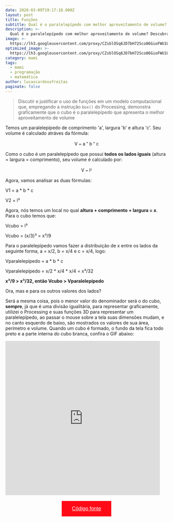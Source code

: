 ```yaml
---
date: 2020-03-09T19:17:18.000Z
layout: post
title: Funções
subtitle: Qual é o paralelepípedo com melhor aproveitamento de volume?
description: >-
  Qual é o paralelepípedo com melhor aproveitamento de volume? Descubra aqui!
image: >-   
  https://lh3.googleusercontent.com/proxy/CZsblOSq6JD7bH72Sco86GioFWU1U2Ch20GCxA9tSLv5p6efwQy5tQmkSAOARAv_q6r-Ka-EqnWA5Ug_Rnxx9hU3EccXjyIpxSv306Wp5-sf
optimized_image: >-
  https://lh3.googleusercontent.com/proxy/CZsblOSq6JD7bH72Sco86GioFWU1U2Ch20GCxA9tSLv5p6efwQy5tQmkSAOARAv_q6r-Ka-EqnWA5Ug_Rnxx9hU3EccXjyIpxSv306Wp5-sf
category: mami
tags:
  - mami
  - programação
  - matemática
author: lucascardosofreitas
paginate: false
---
```


> Discutir e justificar o uso de funções em um modelo computacional que, empregando a instrução `box()` do Processing, demonstra graficamente que o cubo é o paralelepípedo que apresenta o melhor aproveitamento de volume

Temos um paralelepípedo de comprimento 'a', largura 'b' e altura 'c'. Seu volume é calculado atráves da fórmula:

<center style="font-family: Titillium Web, Helvetica Neue, Helvetica, sans-serif;">
V = a * b * c</center>

Como o cubo é um paralelepípedo que possui **todos os lados iguais** (altura = largura = comprimento), seu volume é calculado por:

<center style="font-family: Titillium Web, Helvetica Neue, Helvetica, sans-serif;">
V = l³ </center>

Agora, vamos analisar as duas fórmulas:

V1 = a * b * c

V2 = l³

Agora, nós temos um local no qual **altura + comprimento + largura = x**.</br>
Para o cubo temos que:

Vcubo = l³

Vcubo = (x/3)³ = x³/9

Para o paralelepípedo vamos fazer a distribuição de x entre os lados da seguinte forma, a = x/2, b = x/4 e c = x/4, logo:

Vparalelepípedo = a * b * c

Vparalelepípedo = x/2 * x/4 * x/4 = x³/32

**x³/9 > x³/32, então Vcubo > Vparalelepípedo**

Ora, mas e para os outros valores dos lados?

Será a mesma coisa, pois o menor valor do denominador será o do cubo, **sempre**, já que é uma divisão igualitária, para representar graficamente, utilizei o Processing e suas funções 3D para representar um paralelepípedo, ao passar o mouse sobre a tela suas dimensões mudam, e no canto esquerdo de baixo, são mostrados os valores de sua área, perímetro e volume. Quando um cubo é formado, o fundo da tela fica todo preto e a parte interna do cubo branca, confira o GIF abaixo:

<iframe src="https://giphy.com/embed/f41pafLAqE2b5veW8h" width="480" height="480" frameBorder="0" class="giphy-embed" allowFullScreen></iframe><p>

<center>
  <button style="background-color: #ff0a16; border: none; padding: 15px 32px; text-align: center; text-decoration: none; display: inline-block; font-size: 16px; margin: 4px 2px; cursor: pointer;"> 
  <a href="https://drive.google.com/open?id=1_MVLy9-aTiOexVxuAred8nxvSm5mOgWd" style="color: white;">Código fonte</a>
  </button>
</center>
